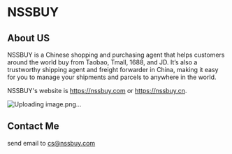 # NSSBUY

## About US
NSSBUY is a Chinese shopping and purchasing agent that helps customers around the world buy from Taobao, Tmall, 1688, and JD. It’s also a trustworthy shipping agent and freight forwarder in China, making it easy for you to manage your shipments and parcels to anywhere in the world.

NSSBUY's website is https://nssbuy.com  or https://nssbuy.cn.

![Uploading image.png…]()


## Contact Me
send email to cs@nssbuy.com

<!---
nssbuy/nssbuy is a ✨ special ✨ repository because its `README.md` (this file) appears on your GitHub profile.
You can click the Preview link to take a look at your changes.
--->
